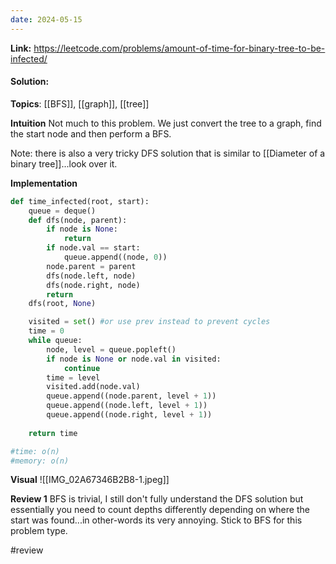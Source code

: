 ```yaml
---
date: 2024-05-15
---
```

**Link:** https://leetcode.com/problems/amount-of-time-for-binary-tree-to-be-infected/
#### Solution:

**Topics**: [[BFS]], [[graph]], [[tree]]

**Intuition**
Not much to this problem. We just convert the tree to a graph, find the start node and then perform a BFS. 

Note: there is also a very tricky DFS solution that is similar to [[Diameter of a binary tree]]...look over it. 

**Implementation**
```python
def time_infected(root, start):
	queue = deque()
	def dfs(node, parent):
		if node is None:
			return 
		if node.val == start:
			queue.append((node, 0))
		node.parent = parent
		dfs(node.left, node)
		dfs(node.right, node)
		return
	dfs(root, None)

	visited = set() #or use prev instead to prevent cycles
	time = 0
	while queue:
		node, level = queue.popleft()
		if node is None or node.val in visited:
			continue
		time = level
		visited.add(node.val)
		queue.append((node.parent, level + 1))
		queue.append((node.left, level + 1))
		queue.append((node.right, level + 1))
		
	return time

#time: o(n)
#memory: o(n)
```

**Visual** 
![[IMG_02A67346B2B8-1.jpeg]]

**Review 1**
BFS is trivial, I still don't fully understand the DFS solution but essentially you need to count depths differently depending on where the start was found...in other-words its very annoying. Stick to BFS for this problem type. 

#review 


